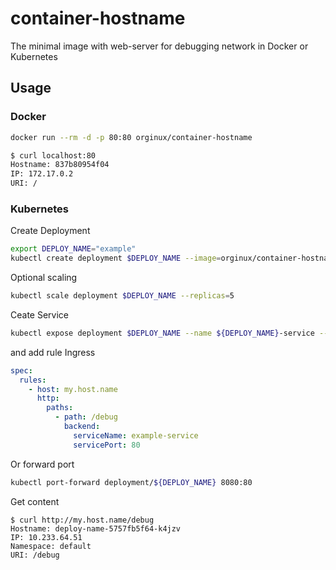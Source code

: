 # container-hostname
The minimal image with web-server for debugging network in Docker or Kubernetes

## Usage

### Docker
```bash
docker run --rm -d -p 80:80 orginux/container-hostname
```

```bash
$ curl localhost:80
Hostname: 837b80954f04
IP: 172.17.0.2
URI: /
```

### Kubernetes

Create Deployment
```bash
export DEPLOY_NAME="example"
kubectl create deployment $DEPLOY_NAME --image=orginux/container-hostname
```

Optional scaling
```bash
kubectl scale deployment $DEPLOY_NAME --replicas=5
```


Ceate Service
```bash
kubectl expose deployment $DEPLOY_NAME --name ${DEPLOY_NAME}-service --target-port 80 --port 80
```

and add rule Ingress
```yaml
spec:
  rules:
    - host: my.host.name
      http:
        paths:
          - path: /debug
            backend:
              serviceName: example-service
              servicePort: 80
```


Or forward port
```bash
kubectl port-forward deployment/${DEPLOY_NAME} 8080:80
```


Get content
```
$ curl http://my.host.name/debug
Hostname: deploy-name-5757fb5f64-k4jzv
IP: 10.233.64.51
Namespace: default
URI: /debug
```
